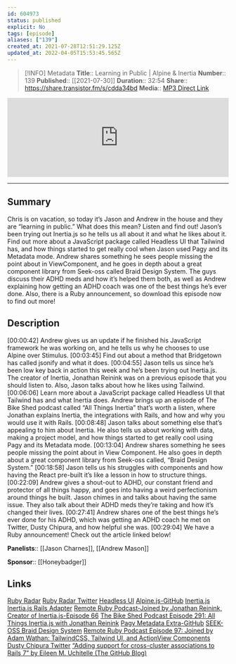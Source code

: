 ```yaml
---
id: 604973
status: published
explicit: No
tags: [episode]
aliases: ["139"]
created_at: 2021-07-28T12:51:29.125Z
updated_at: 2022-04-05T15:53:45.565Z
---
```


> [!INFO] Metadata
> **Title**:: Learning in Public | Alpine & Inertia
> **Number**:: 139
> **Published**:: [[2021-07-30]]
> **Duration**:: 32:54
> **Share**:: <https://share.transistor.fm/s/cdda34bd>
> **Media**:: [MP3 Direct Link](https://dts.podtrac.com/redirect.mp3/media.transistor.fm/cdda34bd/f5f41ee3.mp3)

<iframe width="100%" height="180" frameborder="no" scrolling="no" seamless src="https://share.transistor.fm/e/cdda34bd/dark"></iframe>

---

## Summary

Chris is on vacation, so today it’s Jason and Andrew in the house and they are “learning in public.” What does this mean? Listen and find out! Jason’s been trying out Inertia.js so he tells us all about it and what he likes about it. Find out more about a JavaScript package called Headless UI that Tailwind has, and how things started to get really cool when Jason used Pagy and its Metadata mode. Andrew shares something he sees people missing the point about in ViewComponent, and he goes in depth about a great component library from Seek-oss called Braid Design System. The guys discuss their ADHD meds and how it’s helped them both, as well as Andrew explaining how getting an ADHD coach was one of the best things he’s ever done. Also, there is a Ruby announcement, so download this episode now to find out more!

## Description

[00:00:42] Andrew gives us an update if he finished his JavaScript framework he was working on, and he tells us why he chooses to use Alpine over Stimulus.
[00:03:45] Find out about a method that Bridgetown has called jsonify and what it does.
[00:04:55] Jason tells us since he’s been low key back in action this week and he’s been trying out Inertia.js. The creator of Inertia, Jonathan Reinink was on a previous episode that you should listen to. Also, Jason talks about how he likes using Tailwind.
[00:06:06] Learn more about a JavaScript package called Headless UI that Tailwind has and what Inertia does. Andrew brings up an episode of The Bike Shed podcast called “All Things Inertia” that’s worth a listen, where Jonathan explains Inertia, the integrations with Rails, and how and why you would use it with Rails.
[00:08:48] Jason talks about something else that’s appealing to him about Inertia. He also tells us about working with data, making a project model, and how things started to get really cool using Pagy and its Metadata mode.
[00:13:04] Andrew shares something he sees people missing the point about in View Component. He also goes in depth about a great component library from Seek-oss called, “Braid Design System.”
[00:18:58] Jason tells us his struggles with components and how having the React pre-built it’s like a lesson in how to structure things.
[00:22:09] Andrew gives a shout-out to ADHD, our constant friend and protector of all things happy, and goes into having a weird perfectionism around things he built. Jason chimes in and talks about having the same issue. They also talk about their ADHD meds they’re taking and how it’s changed their lives.
[00:27:41] Andrew shares one of the best things he’s ever done for his ADHD, which was getting an ADHD coach he met on Twitter, Dusty Chipura, and how helpful she was.
[00:29:04] We have a Ruby announcement! Check out the article linked below!

**Panelists**:: [[Jason Charnes]], [[Andrew Mason]]

**Sponsor**:: [[Honeybadger]]

## Links

[Ruby Radar](https://rubyradar.mailchimpsites.com/)
[Ruby Radar Twitter](https://twitter.com/therubyradar)
[Headless UI](https://headlessui.dev/)
[Alpine.js-GitHub](https://github.com/alpinejs/alpine)
[Inertia.js](https://inertiajs.com/)
[Inertia.js Rails Adapter](https://github.com/inertiajs/inertia-rails)
[Remote Ruby Podcast-Joined by Jonathan Reinink, Creator of Inertia.js-Episode 66](https://remoteruby.transistor.fm/66)
[The Bike Shed Podcast Episode 291: All Things Inertia.js with Jonathan Reinink](https://www.bikeshed.fm/291)
[Pagy Metadata Extra-GitHub](https://ddnexus.github.io/pagy/extras/metadata.html#gsc.tab=0)
[SEEK-OSS Braid Design System](https://seek-oss.github.io/braid-design-system/)
[Remote Ruby Podcast Episode 97: Joined by Adam Wathan: TailwindCSS, Tailwind UI, and ActionView Components](https://remoteruby.transistor.fm/97)
[Dusty Chipura Twitter](https://twitter.com/dustychipura)
[“Adding support for cross-cluster associations to Rails 7” by Eileen M. Uchitelle (The GitHub Blog)](https://github.blog/2021-07-12-adding-support-cross-cluster-associations-rails-7/)
